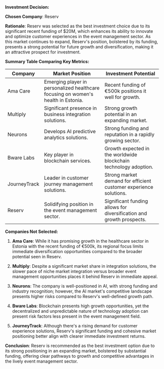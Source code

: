 **Investment Decision:**

**Chosen Company**: Reserv

**Rationale**: Reserv was selected as the best investment choice due to its significant recent funding of $20M, which enhances its ability to innovate and optimize customer experiences in the event management sector. As this market continues to expand, Reserv's position, bolstered by its funding, presents a strong potential for future growth and diversification, making it an attractive prospect for investment.

**Summary Table Comparing Key Metrics:**

| Company      | Market Position                                                 | Investment Potential                                   |
|--------------|-----------------------------------------------------------------|--------------------------------------------------------|
| Ama Care     | Emerging player in personalized healthcare focusing on women's health in Estonia. | Recent funding of €500k positions it well for growth.      |
| Multiply     | Significant presence in business integration solutions.         | Strong growth potential in an expanding market.              |
| Neurons      | Develops AI predictive analytics solutions.                     | Strong funding and reputation in a rapidly growing sector.   |
| Bware Labs   | Key player in blockchain services.                              | Growth expected in the worldwide blockchain technology adoption.|
| JourneyTrack | Leader in customer journey management solutions.                | Strong market demand for efficient customer experience solutions. |
| Reserv       | Solidifying position in the event management sector.            | Significant funding allows for diversification and growth prospects. |

**Companies Not Selected:**

1. **Ama Care**: While it has promising growth in the healthcare sector in Estonia with the recent funding of €500k, its regional focus limits immediate diversification opportunities compared to the broader potential seen in Reserv.

2. **Multiply**: Despite a significant market share in integration solutions, the slower pace of niche market integration versus broader event management opportunities places it behind Reserv in immediate appeal.

3. **Neurons**: The company is well-positioned in AI, with strong funding and industry recognition; however, the AI market's competitive landscape presents higher risks compared to Reserv's well-defined growth path.

4. **Bware Labs**: Blockchain presents high growth opportunities, yet the decentralized and unpredictable nature of technology adoption can present risk factors less present in the event management field.

5. **JourneyTrack**: Although there's a rising demand for customer experience solutions, Reserv's significant funding and cohesive market positioning better align with clearer immediate investment returns.

**Conclusion**: Reserv is recommended as the best investment option due to its strong positioning in an expanding market, bolstered by substantial funding, offering clear pathways to growth and competitive advantages in the lively event management sector.